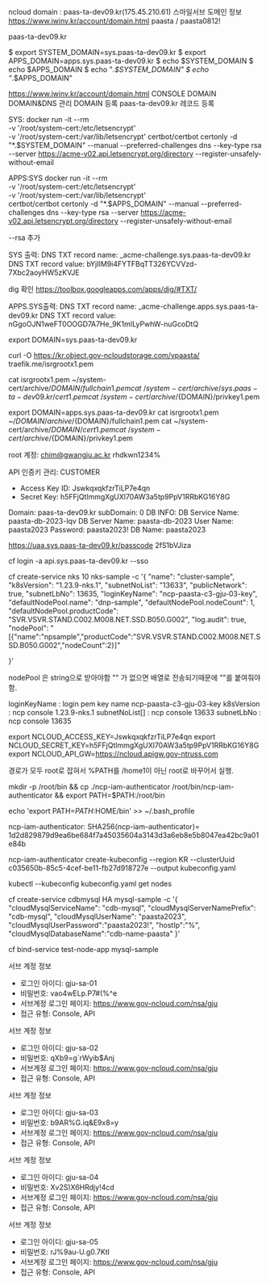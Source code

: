 ncloud domain : paas-ta-dev09.kr(175.45.210.61)
스마일서브 도메인 정보 
https://www.iwinv.kr/account/domain.html
paasta / paasta0812!

paas-ta-dev09.kr 

$ export SYSTEM_DOMAIN=sys.paas-ta-dev09.kr
$ export APPS_DOMAIN=apps.sys.paas-ta-dev09.kr
$ echo $SYSTEM_DOMAIN
$ echo $APPS_DOMAIN
$ echo "*.$SYSTEM_DOMAIN"
$ echo "*.$APPS_DOMAIN"



https://www.iwinv.kr/account/domain.html
CONSOLE
DOMAIN
DOMAIN&DNS 관리
DOMAIN 등록 paas-ta-dev09.kr
레코드 등록


SYS:
docker run -it --rm \
-v '/root/system-cert:/etc/letsencrypt' \
-v '/root/system-cert:/var/lib/letsencrypt' certbot/certbot certonly -d "*.$SYSTEM_DOMAIN" --manual --preferred-challenges dns --key-type rsa --server https://acme-v02.api.letsencrypt.org/directory --register-unsafely-without-email

APPS:SYS
docker run -it --rm \
 -v '/root/system-cert:/etc/letsencrypt' \
 -v '/root/system-cert:/var/lib/letsencrypt' \
 certbot/certbot certonly -d "*.$APPS_DOMAIN" --manual --preferred-challenges dns --key-type rsa --server https://acme-v02.api.letsencrypt.org/directory --register-unsafely-without-email

--rsa 추가

SYS 출력:
DNS TXT record name:
_acme-challenge.sys.paas-ta-dev09.kr
DNS TXT record value: bYjIIM9i4FYTFBqTT326YCVVzd-7Xbc2aoyHW5zKVJE

dig 확인 
https://toolbox.googleapps.com/apps/dig/#TXT/

APPS.SYS출력:
DNS TXT record name: _acme-challenge.apps.sys.paas-ta-dev09.kr
DNS TXT record value: nGgoOJN1weFT0OOGD7A7He_9K1mILyPwhW-nuGcoDtQ


export DOMAIN=sys.paas-ta-dev09.kr

curl -O https://kr.object.gov-ncloudstorage.com/vpaasta/
traefik.me/isrgrootx1.pem


cat isrgrootx1.pem ~/system-cert/archive/${DOMAIN}/fullchain1.pem
cat ~/system-cert/archive/sys.paas-ta-dev09.kr/cert1.pem
cat ~/system-cert/archive/${DOMAIN}/privkey1.pem

export DOMAIN=apps.sys.paas-ta-dev09.kr
cat isrgrootx1.pem ~/${DOMAIN}/archive/${DOMAIN}/fullchain1.pem
cat ~/system-cert/archive/${DOMAIN}/cert1.pem
cat ~/system-cert/archive/${DOMAIN}/privkey1.pem


root 계정:
chim@gwangju.ac.kr
rhdkwn1234%


API 인증키 관리:
CUSTOMER
- Access Key ID: JswkqxqkfzrTiLP7e4qn
- Secret Key: h5FFjQtlmmgXgUXl70AW3a5tp9PpV1RRbKG16Y8G

Domain:
paas-ta-dev09.kr
subDomain:
0
DB INFO:
DB Service Name: paasta-db-2023-lqv
DB Server Name: paasta-db-2023
User Name: paasta2023
Password: paasta2023!
DB Name: paasta2023


https://uaa.sys.paas-ta-dev09.kr/passcode
2fS1bVJiza 

cf login -a api.sys.paas-ta-dev09.kr --sso


cf create-service nks 10 nks-sample -c '{
    "name": "cluster-sample",
    "k8sVersion": "1.23.9-nks.1",
    "subnetNoList": "13633",
    "publicNetwork": true,
    "subnetLbNo": 13635,
    "loginKeyName": "ncp-paasta-c3-gju-03-key",
    "defaultNodePool.name": "dnp-sample",
    "defaultNodePool.nodeCount": 1,
    "defaultNodePool.productCode": "SVR.VSVR.STAND.C002.M008.NET.SSD.B050.G002",
    "log.audit": true,
    "nodePool": "[{\"name\":\"npsample\",\"productCode\":\"SVR.VSVR.STAND.C002.M008.NET.SSD.B050.G002\",\"nodeCount\":2}]"

}'

nodePool 은 string으로 받아야함 "" 가 없으면 배열로 전송되기때문에 ""를 붙여줘야함.

 loginKeyName   : login pem key name
                    ncp-paasta-c3-gju-03-key
 k8sVersion     : ncp console 
                    1.23.9-nks.1
 subnetNoList[] : ncp console
                    13633
 subnetLbNo     : ncp console
                    13635


export NCLOUD_ACCESS_KEY=JswkqxqkfzrTiLP7e4qn
export NCLOUD_SECRET_KEY=h5FFjQtlmmgXgUXl70AW3a5tp9PpV1RRbKG16Y8G
export NCLOUD_API_GW=https://ncloud.apigw.gov-ntruss.com



경로가 모두 root로 잡혀서 %PATH를  /home1이 아닌 root로 바꾸어서 실행.

mkdir -p /root/bin && cp ./ncp-iam-authenticator /root/bin/ncp-iam-authenticator && export PATH=$PATH:/root/bin

echo 'export PATH=$PATH:$HOME/bin' >> ~/.bash_profile

ncp-iam-authenticator:
SHA256(ncp-iam-authenticator)= 1d2d829879d9ea6be684f7a45035604a3143d3a6eb8e5b8047ea42bc9a01e84b

ncp-iam-authenticator create-kubeconfig --region KR --clusterUuid c035650b-85c5-4cef-be11-fb27d918727e --output kubeconfig.yaml


kubectl --kubeconfig kubeconfig.yaml get nodes



cf create-service cdbmysql HA mysql-sample -c '{
"cloudMysqlServiceName": "cdb-mysql",
"cloudMysqlServerNamePrefix": "cdb-mysql",
"cloudMysqlUserName": "paasta2023",
"cloudMysqlUserPassword":"paasta2023!",
"hostIp":"%",
"cloudMysqlDatabaseName":"cdb-name-paasta"
}'


cf bind-service test-node-app mysql-sample



서브 계정 정보

- 로그인 아이디: gju-sa-01
- 비밀번호: vao4wELp.P7#(%^e
- 서브계정 로그인 페이지: https://www.gov-ncloud.com/nsa/gju
- 접근 유형: Console, API

서브 계정 정보

- 로그인 아이디: gju-sa-02
- 비밀번호: qXb9=g`rWyib$Anj
- 서브계정 로그인 페이지: https://www.gov-ncloud.com/nsa/gju
- 접근 유형: Console, API

서브 계정 정보

- 로그인 아이디: gju-sa-03
- 비밀번호: b9AR%G.iq&E9x8=y
- 서브계정 로그인 페이지: https://www.gov-ncloud.com/nsa/gju
- 접근 유형: Console, API

서브 계정 정보

- 로그인 아이디: gju-sa-04
- 비밀번호: Xv2S)X6HRdjy!4cd
- 서브계정 로그인 페이지: https://www.gov-ncloud.com/nsa/gju
- 접근 유형: Console, API

 서브 계정 정보

- 로그인 아이디: gju-sa-05
- 비밀번호: rJ%9au-U.g0.7Ktl
- 서브계정 로그인 페이지: https://www.gov-ncloud.com/nsa/gju
- 접근 유형: Console, API
